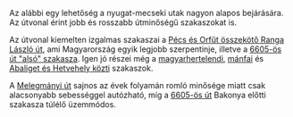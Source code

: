 Az alábbi egy lehetőség a nyugat-mecseki utak nagyon alapos bejárására. Az útvonal érint jobb és rosszabb útminőségű szakaszokat is.

Az útvonal kiemelten izgalmas szakaszai a [Pécs és Orfűt összekötő Ranga László út](#PecsOrfu), ami Magyarország egyik legjobb szerpentinje, illetve a [6605-ös út "alsó" szakasza](#6605). Igen jó részei még a [magyarhertelendi](#MagyarhertelendOrfu), [mánfai](#Manfa) és [Abaliget és Hetvehely közti](#AbaligetHetvehely) szakaszok.

A [Melegmányi út](#Melegmanyi) sajnos az évek folyamán romló minősége miatt csak alacsonyabb sebességgel autózható, míg a [6605-ös út](#6605) Bakonya előtti szakasza túlélő üzemmódos.